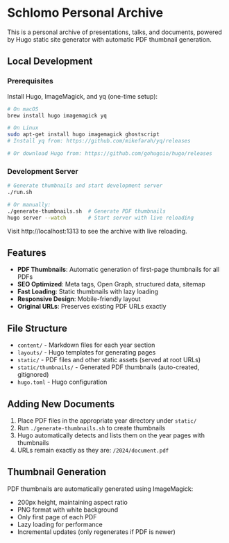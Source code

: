 # Schlomo Personal Archive

This is a personal archive of presentations, talks, and documents, powered by Hugo static site generator with automatic PDF thumbnail generation.

## Local Development

### Prerequisites

Install Hugo, ImageMagick, and yq (one-time setup):

```bash
# On macOS
brew install hugo imagemagick yq

# On Linux  
sudo apt-get install hugo imagemagick ghostscript
# Install yq from: https://github.com/mikefarah/yq/releases

# Or download Hugo from: https://github.com/gohugoio/hugo/releases
```

### Development Server

```bash
# Generate thumbnails and start development server
./run.sh

# Or manually:
./generate-thumbnails.sh  # Generate PDF thumbnails
hugo server --watch       # Start server with live reloading
```

Visit http://localhost:1313 to see the archive with live reloading.

## Features

- **PDF Thumbnails**: Automatic generation of first-page thumbnails for all PDFs
- **SEO Optimized**: Meta tags, Open Graph, structured data, sitemap
- **Fast Loading**: Static thumbnails with lazy loading
- **Responsive Design**: Mobile-friendly layout
- **Original URLs**: Preserves existing PDF URLs exactly

## File Structure

- `content/` - Markdown files for each year section
- `layouts/` - Hugo templates for generating pages  
- `static/` - PDF files and other static assets (served at root URLs)
- `static/thumbnails/` - Generated PDF thumbnails (auto-created, gitignored)
- `hugo.toml` - Hugo configuration

## Adding New Documents

1. Place PDF files in the appropriate year directory under `static/`
2. Run `./generate-thumbnails.sh` to create thumbnails
3. Hugo automatically detects and lists them on the year pages with thumbnails
4. URLs remain exactly as they are: `/2024/document.pdf`

## Thumbnail Generation

PDF thumbnails are automatically generated using ImageMagick:
- 200px height, maintaining aspect ratio
- PNG format with white background  
- Only first page of each PDF
- Lazy loading for performance
- Incremental updates (only regenerates if PDF is newer)
